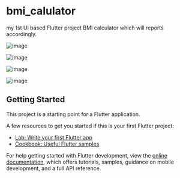 # bmi_calulator

my 1st UI based Flutter project BMI calculator which will reports accordingly.




![image](https://user-images.githubusercontent.com/77222525/205988923-cabe0d6e-c300-47a5-813a-1517c0ffa0d6.png)

![image](https://user-images.githubusercontent.com/77222525/205989155-d91f6775-3d37-44bf-b378-833fd985d449.png)

![image](https://user-images.githubusercontent.com/77222525/205989281-d64c5f41-1a05-49a6-b76c-1bfc0c927af7.png)

![image](https://user-images.githubusercontent.com/77222525/205989341-9c460e6a-dc46-46f0-8b7a-f9521bd14e81.png)






## Getting Started

This project is a starting point for a Flutter application.

A few resources to get you started if this is your first Flutter project:

- [Lab: Write your first Flutter app](https://docs.flutter.dev/get-started/codelab)
- [Cookbook: Useful Flutter samples](https://docs.flutter.dev/cookbook)

For help getting started with Flutter development, view the
[online documentation](https://docs.flutter.dev/), which offers tutorials,
samples, guidance on mobile development, and a full API reference.
